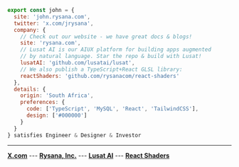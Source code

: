 ```js
export const john = {
  site: 'john.rysana.com',
  twitter: 'x.com/jrysana',
  company: {
    // Check out our website - we have great docs & blogs!
    site: 'rysana.com',
    // Lusat AI is our AIUX platform for building apps augmented
    // by natural language. Star the repo & build with Lusat!
    lusatAI: 'github.com/lusatai/lusat',
    // We also publish a TypeScript+React GLSL library: 
    reactShaders: 'github.com/rysanacom/react-shaders'
  },
  details: {
    origin: 'South Africa',
    preferences: {
      code: ['TypeScript', 'MySQL', 'React', 'TailwindCSS'],
      design: ['#000000']
    }
  }
} satisfies Engineer & Designer & Investor
```
---
<p>
  <a href="https://x.com/jrysana"><strong>X.com</strong></a>
  ---
  <a href="https://rysana.com"><strong>Rysana, Inc.</strong></a>
  ---
  <a href="https://rysana.com/lusat"><strong>Lusat AI</strong></a>
  ---
  <a href="https://rysana.com/docs/react-shaders"><strong>React Shaders</strong></a>
</p>
